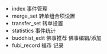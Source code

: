 - index           事件管理
- merge_set       转单组合项设置
- transfer_set    转单设置
- statistics      事件统计
- buddhist_edit   佛事推荐 佛事编辑/添加
- fubi_record     福币 记录
